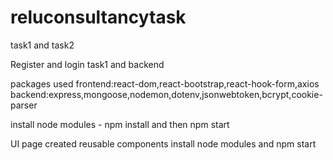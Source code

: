 # reluconsultancytask
task1 and task2

Register and login 
task1 and backend

packages used
frontend:react-dom,react-bootstrap,react-hook-form,axios
backend:express,mongoose,nodemon,dotenv,jsonwebtoken,bcrypt,cookie-parser

install node modules - npm install and then npm start

UI page
created reusable components 
install node modules and npm start

